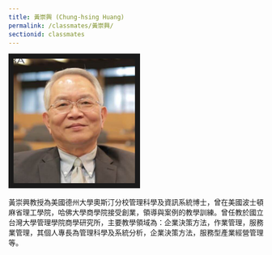 ```yaml
---
title: 黃崇興 (Chung-hsing Huang)
permalink: /classmates/黃崇興/
sectionid: classmates
---
```

<img src="/img/YR.jpg"
     alt="Photo of Dr. 黃崇興"
     width="240" border="10" />

黃崇興教授為美國德州大學奧斯汀分校管理科學及資訊系統博士，曾在美國波士頓麻省理工學院，哈佛大學商學院接受創業，領導與案例的教學訓練。曾任教於國立台灣大學管理學院商學研究所，主要教學領域為：企業決策方法，作業管理，服務業管理，其個人專長為管理科學及系統分析，企業決策方法，服務型產業經營管理等。
